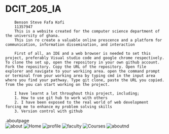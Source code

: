 # DCIT_205_IA

        Benson Steve Fafa Kofi
        11357947        
        This is a website created for the computer science department of the university of ghana. 
        This isn ro create a valuable online prescence and a platform for communication, information dissemination, and interaction

        First of all, an IDE and a web browser is needed to set this project, preferably Visual studio code and google chrome respectively. To clone the set up, open the repository in your own github account. Fork the repository. Copy the URL of the repository. Open file explorer and navigate to your workiing area. open the command prompt or terminal from your working area by typing cmd in the input area where you find your pathway. Type git clone, paste the URL you copied. from the you can start working on the project.

        I have learnt a lot throughout this project, including;
        1. How to use git hub to work with others
        2. I have been exposed to the real world of web development forcing me to enhance my problem solving skills
        3. Version control with github 
.aboutpage    
![about](https://github.com/Fafakofi/11357945_DCIT205/assets/151552622/01037b33-2184-4d26-ae8a-a93c24978eaf)
![Home](https://github.com/Fafakofi/11357945_DCIT205/assets/151552622/be127ba5-6367-4a63-9695-cd96c255a64d)
![profile](https://github.com/Fafakofi/11357945_DCIT205/assets/151552622/5e54bf3d-0792-4198-ab12-4bf7af3b6f9f)
![faculty](https://github.com/Fafakofi/11357945_DCIT205/assets/151552622/ad852f6f-9c39-4cb9-a91f-82cb5e161cd0)
![Courses](https://github.com/Fafakofi/11357945_DCIT205/assets/151552622/6627a66c-3d94-49f8-b60d-dc943c9d823e)
![aboutnd](https://github.com/Fafakofi/11357945_DCIT205/assets/151552622/16f8fb2d-c885-4305-a676-cb0439bb8a19)
     
    
